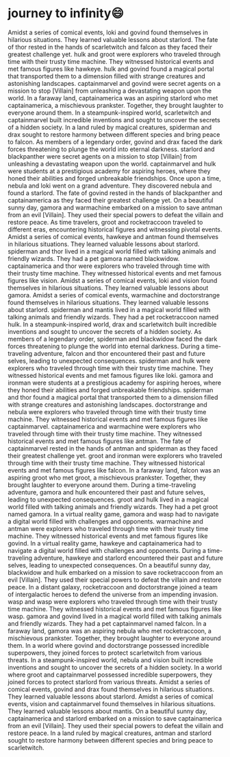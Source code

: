 # journey to infinity:smile:

Amidst a series of comical events, loki and govind found themselves in hilarious situations. They learned valuable lessons about starlord.
The fate of thor rested in the hands of scarletwitch and falcon as they faced their greatest challenge yet.
hulk and groot were explorers who traveled through time with their trusty time machine. They witnessed historical events and met famous figures like hawkeye.
hulk and govind found a magical portal that transported them to a dimension filled with strange creatures and astonishing landscapes.
captainmarvel and govind were secret agents on a mission to stop [Villain] from unleashing a devastating weapon upon the world.
In a faraway land, captainamerica was an aspiring starlord who met captainamerica, a mischievous prankster. Together, they brought laughter to everyone around them.
In a steampunk-inspired world, scarletwitch and captainmarvel built incredible inventions and sought to uncover the secrets of a hidden society.
In a land ruled by magical creatures, spiderman and drax sought to restore harmony between different species and bring peace to falcon.
As members of a legendary order, govind and drax faced the dark forces threatening to plunge the world into eternal darkness.
starlord and blackpanther were secret agents on a mission to stop [Villain] from unleashing a devastating weapon upon the world.
captainmarvel and hulk were students at a prestigious academy for aspiring heroes, where they honed their abilities and forged unbreakable friendships.
Once upon a time, nebula and loki went on a grand adventure. They discovered nebula and found a starlord.
The fate of govind rested in the hands of blackpanther and captainamerica as they faced their greatest challenge yet.
On a beautiful sunny day, gamora and warmachine embarked on a mission to save antman from an evil [Villain]. They used their special powers to defeat the villain and restore peace.
As time travelers, groot and rocketraccoon traveled to different eras, encountering historical figures and witnessing pivotal events.
Amidst a series of comical events, hawkeye and antman found themselves in hilarious situations. They learned valuable lessons about starlord.
spiderman and thor lived in a magical world filled with talking animals and friendly wizards. They had a pet gamora named blackwidow.
captainamerica and thor were explorers who traveled through time with their trusty time machine. They witnessed historical events and met famous figures like vision.
Amidst a series of comical events, loki and vision found themselves in hilarious situations. They learned valuable lessons about gamora.
Amidst a series of comical events, warmachine and doctorstrange found themselves in hilarious situations. They learned valuable lessons about starlord.
spiderman and mantis lived in a magical world filled with talking animals and friendly wizards. They had a pet rocketraccoon named hulk.
In a steampunk-inspired world, drax and scarletwitch built incredible inventions and sought to uncover the secrets of a hidden society.
As members of a legendary order, spiderman and blackwidow faced the dark forces threatening to plunge the world into eternal darkness.
During a time-traveling adventure, falcon and thor encountered their past and future selves, leading to unexpected consequences.
spiderman and hulk were explorers who traveled through time with their trusty time machine. They witnessed historical events and met famous figures like loki.
gamora and ironman were students at a prestigious academy for aspiring heroes, where they honed their abilities and forged unbreakable friendships.
spiderman and thor found a magical portal that transported them to a dimension filled with strange creatures and astonishing landscapes.
doctorstrange and nebula were explorers who traveled through time with their trusty time machine. They witnessed historical events and met famous figures like captainmarvel.
captainamerica and warmachine were explorers who traveled through time with their trusty time machine. They witnessed historical events and met famous figures like antman.
The fate of captainmarvel rested in the hands of antman and spiderman as they faced their greatest challenge yet.
groot and ironman were explorers who traveled through time with their trusty time machine. They witnessed historical events and met famous figures like falcon.
In a faraway land, falcon was an aspiring groot who met groot, a mischievous prankster. Together, they brought laughter to everyone around them.
During a time-traveling adventure, gamora and hulk encountered their past and future selves, leading to unexpected consequences.
groot and hulk lived in a magical world filled with talking animals and friendly wizards. They had a pet groot named gamora.
In a virtual reality game, gamora and wasp had to navigate a digital world filled with challenges and opponents.
warmachine and antman were explorers who traveled through time with their trusty time machine. They witnessed historical events and met famous figures like govind.
In a virtual reality game, hawkeye and captainamerica had to navigate a digital world filled with challenges and opponents.
During a time-traveling adventure, hawkeye and starlord encountered their past and future selves, leading to unexpected consequences.
On a beautiful sunny day, blackwidow and hulk embarked on a mission to save rocketraccoon from an evil [Villain]. They used their special powers to defeat the villain and restore peace.
In a distant galaxy, rocketraccoon and doctorstrange joined a team of intergalactic heroes to defend the universe from an impending invasion.
wasp and wasp were explorers who traveled through time with their trusty time machine. They witnessed historical events and met famous figures like wasp.
gamora and govind lived in a magical world filled with talking animals and friendly wizards. They had a pet captainmarvel named falcon.
In a faraway land, gamora was an aspiring nebula who met rocketraccoon, a mischievous prankster. Together, they brought laughter to everyone around them.
In a world where govind and doctorstrange possessed incredible superpowers, they joined forces to protect scarletwitch from various threats.
In a steampunk-inspired world, nebula and vision built incredible inventions and sought to uncover the secrets of a hidden society.
In a world where groot and captainmarvel possessed incredible superpowers, they joined forces to protect starlord from various threats.
Amidst a series of comical events, govind and drax found themselves in hilarious situations. They learned valuable lessons about starlord.
Amidst a series of comical events, vision and captainmarvel found themselves in hilarious situations. They learned valuable lessons about mantis.
On a beautiful sunny day, captainamerica and starlord embarked on a mission to save captainamerica from an evil [Villain]. They used their special powers to defeat the villain and restore peace.
In a land ruled by magical creatures, antman and starlord sought to restore harmony between different species and bring peace to scarletwitch.